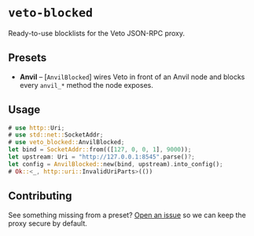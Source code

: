 # `veto-blocked`

Ready-to-use blocklists for the Veto JSON-RPC proxy.

## Presets

- **Anvil** – [`AnvilBlocked`] wires Veto in front of an Anvil node and blocks every `anvil_*` method the node exposes.

## Usage

```rust
# use http::Uri;
# use std::net::SocketAddr;
# use veto_blocked::AnvilBlocked;
let bind = SocketAddr::from(([127, 0, 0, 1], 9000));
let upstream: Uri = "http://127.0.0.1:8545".parse()?;
let config = AnvilBlocked::new(bind, upstream).into_config();
# Ok::<_, http::uri::InvalidUriParts>(())
```

## Contributing

See something missing from a preset? [Open an issue](https://github.com/refcell/veto/issues/new) so we can keep the proxy secure by default.
